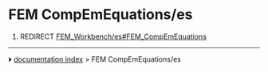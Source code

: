 # FEM CompEmEquations/es
1.  REDIRECT [FEM_Workbench/es#FEM_CompEmEquations](FEM_Workbench/es#FEM_CompEmEquations.md)



---
⏵ [documentation index](../README.md) > FEM CompEmEquations/es
